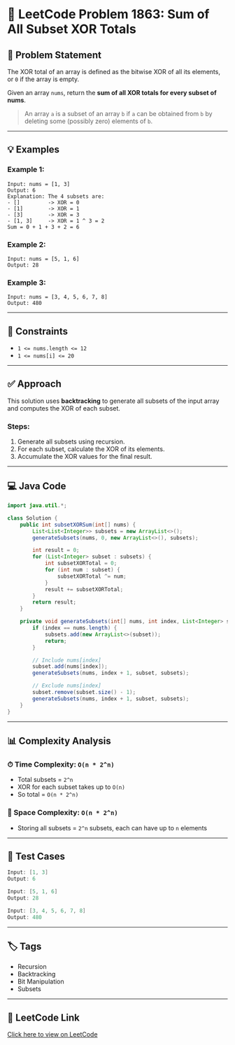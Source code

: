 # 🧮 LeetCode Problem 1863: Sum of All Subset XOR Totals

## 📝 Problem Statement  

The XOR total of an array is defined as the bitwise XOR of all its elements, or `0` if the array is empty.

Given an array `nums`, return the **sum of all XOR totals for every subset of nums**.

> An array `a` is a subset of an array `b` if `a` can be obtained from `b` by deleting some (possibly zero) elements of `b`.

---

## 💡 Examples

### Example 1:
```
Input: nums = [1, 3]
Output: 6
Explanation: The 4 subsets are:
- []         -> XOR = 0
- [1]        -> XOR = 1
- [3]        -> XOR = 3
- [1, 3]     -> XOR = 1 ^ 3 = 2
Sum = 0 + 1 + 3 + 2 = 6
```

### Example 2:  
```
Input: nums = [5, 1, 6]
Output: 28
```

### Example 3:
```
Input: nums = [3, 4, 5, 6, 7, 8]
Output: 480
```

---

## 🔐 Constraints

- `1 <= nums.length <= 12`
- `1 <= nums[i] <= 20`

---

## ✅ Approach

This solution uses **backtracking** to generate all subsets of the input array and computes the XOR of each subset.

### Steps:
1. Generate all subsets using recursion.
2. For each subset, calculate the XOR of its elements.
3. Accumulate the XOR values for the final result.

---

## 💻 Java Code

```java
import java.util.*;

class Solution {
    public int subsetXORSum(int[] nums) {
        List<List<Integer>> subsets = new ArrayList<>();
        generateSubsets(nums, 0, new ArrayList<>(), subsets);

        int result = 0;
        for (List<Integer> subset : subsets) {
            int subsetXORTotal = 0;
            for (int num : subset) {
                subsetXORTotal ^= num;
            }
            result += subsetXORTotal;
        }
        return result;
    }

    private void generateSubsets(int[] nums, int index, List<Integer> subset, List<List<Integer>> subsets) {
        if (index == nums.length) {
            subsets.add(new ArrayList<>(subset));
            return;
        }

        // Include nums[index]
        subset.add(nums[index]);
        generateSubsets(nums, index + 1, subset, subsets);

        // Exclude nums[index]
        subset.remove(subset.size() - 1);
        generateSubsets(nums, index + 1, subset, subsets);
    }
}
```

---

## 📊 Complexity Analysis

### ⏱ Time Complexity: `O(n * 2^n)`
- Total subsets = `2^n`
- XOR for each subset takes up to `O(n)`
- So total = `O(n * 2^n)`

### 🧠 Space Complexity: `O(n * 2^n)`
- Storing all subsets = `2^n` subsets, each can have up to `n` elements

---

## 🧪 Test Cases

```java
Input: [1, 3]
Output: 6

Input: [5, 1, 6]
Output: 28

Input: [3, 4, 5, 6, 7, 8]
Output: 480
```

---

## 🏷 Tags

- Recursion
- Backtracking
- Bit Manipulation
- Subsets

---

## 🔗 LeetCode Link

[Click here to view on LeetCode](https://leetcode.com/problems/sum-of-all-subset-xor-totals/)
